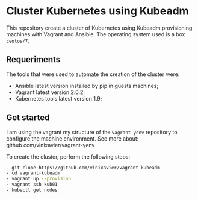 # Cluster Kubernetes using Kubeadm

This repository create a cluster of Kubernetes using Kubeadm provisioning machines with Vagrant and Ansible. The operating system used is a box `centos/7`.

## Requeriments

The tools that were used to automate the creation of the cluster were:

- Ansible latest version installed by pip in guests machines;
- Vagrant latest version 2.0.2;
- Kubernetes tools latest version 1.9;

## Get started

I am using the vagrant my structure of the `vagrant-yenv` repository to configure the machine environment. See more about: github.com/vinixavier/vagrant-yenv

To create the cluster, perform the following steps:

```bash
- git clone https://github.com/vinixavier/vagrant-kubeadm
- cd vagrant-kubeadm
- vagrant up --provision
- vagrant ssh kub01
- kubectl get nodes
```